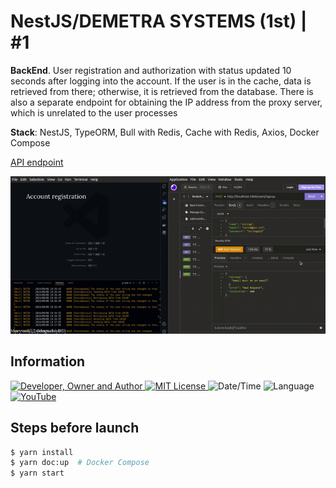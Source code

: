 # NestJS/DEMETRA SYSTEMS (1st) | #1
**BackEnd**. User registration and authorization with status updated 10 seconds after logging into the account. If the user is in the cache, data is retrieved from there; otherwise, it is retrieved from the database. There is also a separate endpoint for obtaining the IP address from the proxy server, which is unrelated to the user processes

**Stack**: NestJS, TypeORM, Bull with Redis, Cache with Redis, Axios, Docker Compose

[API endpoint](./src/api.md)

![](result.gif)

## Information
<div id="information" align="left">
  <a href="https://github.com/MoguchiyDD" target="_blank">
    <img alt="Developer, Owner and Author" src="https://img.shields.io/badge/Developer,%20Owner%20and%20Author-МогучийДД%20(MoguchiyDD)-FF4F1E?style=for-the-badge" />
  </a>
  <a href="../../../LICENSE" target="_blank">
    <img alt="MIT License" src="https://img.shields.io/badge/License-MIT%20License-6A1B9A?style=for-the-badge" />
  </a>
  <img alt="Date/Time" src="https://img.shields.io/badge/Date/Time-~3 Days-F9A825?style=for-the-badge" />
  <img alt="Language" src="https://img.shields.io/badge/Language-English-00897b?style=for-the-badge" />
  <a href="https://youtu.be/4eFVjsAiVXo" target="_blank">
    <img alt="YouTube" src="https://img.shields.io/badge/Result-YouTube-FF0000?style=for-the-badge" />
  </a>
</div>

## Steps before launch
```Bash
$ yarn install
$ yarn doc:up  # Docker Compose
$ yarn start
```
